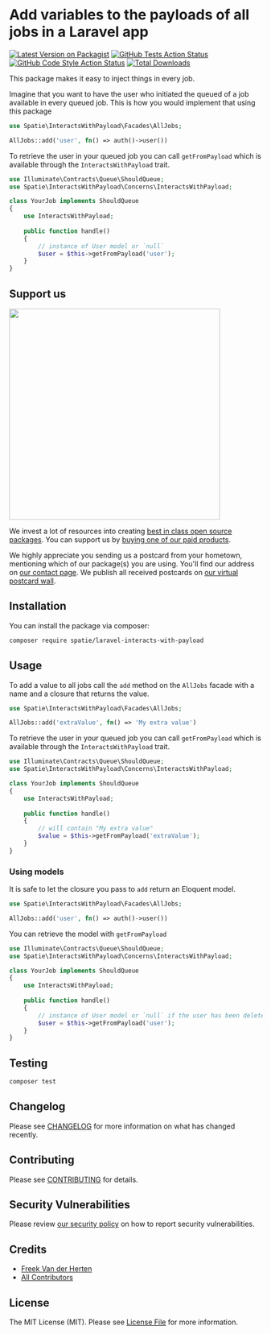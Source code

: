 # Add variables to the payloads of all jobs in a Laravel app

[![Latest Version on Packagist](https://img.shields.io/packagist/v/spatie/laravel_interacts_with_payload.svg?style=flat-square)](https://packagist.org/packages/spatie/laravel_interacts_with_payload)
[![GitHub Tests Action Status](https://img.shields.io/github/workflow/status/spatie/laravel_interacts_with_payload/run-tests?label=tests)](https://github.com/spatie/laravel_interacts_with_payload/actions?query=workflow%3Arun-tests+branch%3Amaster)
[![GitHub Code Style Action Status](https://img.shields.io/github/workflow/status/spatie/laravel_interacts_with_payload/Check%20&%20fix%20styling?label=code%20style)](https://github.com/spatie/laravel_interacts_with_payload/actions?query=workflow%3A"Check+%26+fix+styling"+branch%3Amaster)
[![Total Downloads](https://img.shields.io/packagist/dt/spatie/laravel_interacts_with_payload.svg?style=flat-square)](https://packagist.org/packages/spatie/laravel_interacts_with_payload)

This package makes it easy to inject things in every job. 

Imagine that you want to have the user who initiated the queued of a job available in every queued job. This is how you would implement that using this package

```php
use Spatie\InteractsWithPayload\Facades\AllJobs;

AllJobs::add('user', fn() => auth()->user())
```

To retrieve the user in your queued job you can call `getFromPayload` which is available through the `InteractsWithPayload` trait.

```php
use Illuminate\Contracts\Queue\ShouldQueue;
use Spatie\InteractsWithPayload\Concerns\InteractsWithPayload;

class YourJob implements ShouldQueue
{
    use InteractsWithPayload;  
    
    public function handle()
    {
        // instance of User model or `null`
        $user = $this->getFromPayload('user');
    }  
}
```

## Support us

[<img src="https://github-ads.s3.eu-central-1.amazonaws.com/package-laravel_interacts_with_payload-laravel.jpg?t=1" width="419px" />](https://spatie.be/github-ad-click/package-laravel_interacts_with_payload-laravel)

We invest a lot of resources into creating [best in class open source packages](https://spatie.be/open-source). You can support us by [buying one of our paid products](https://spatie.be/open-source/support-us).

We highly appreciate you sending us a postcard from your hometown, mentioning which of our package(s) you are using. You'll find our address on [our contact page](https://spatie.be/about-us). We publish all received postcards on [our virtual postcard wall](https://spatie.be/open-source/postcards).

## Installation

You can install the package via composer:

```bash
composer require spatie/laravel-interacts-with-payload
```

## Usage

To add a value to all jobs call the `add` method on the `AllJobs` facade with a name and a closure that returns the value.

```php
use Spatie\InteractsWithPayload\Facades\AllJobs;

AllJobs::add('extraValue', fn() => 'My extra value')
```

To retrieve the user in your queued job you can call `getFromPayload` which is available through the `InteractsWithPayload` trait.

```php
use Illuminate\Contracts\Queue\ShouldQueue;
use Spatie\InteractsWithPayload\Concerns\InteractsWithPayload;

class YourJob implements ShouldQueue
{
    use InteractsWithPayload;  
    
    public function handle()
    {
        // will contain "My extra value"
        $value = $this->getFromPayload('extraValue');
    }  
}
```

### Using models

It is safe to let the closure you pass to `add` return an Eloquent model. 

```php
use Spatie\InteractsWithPayload\Facades\AllJobs;

AllJobs::add('user', fn() => auth()->user())
```

You can retrieve the model with `getFromPayload`

```php
use Illuminate\Contracts\Queue\ShouldQueue;
use Spatie\InteractsWithPayload\Concerns\InteractsWithPayload;

class YourJob implements ShouldQueue
{
    use InteractsWithPayload;  
    
    public function handle()
    {
        // instance of User model or `null` if the user has been deleted in the meantime
        $user = $this->getFromPayload('user');
    }  
}
```




## Testing

```bash
composer test
```

## Changelog

Please see [CHANGELOG](CHANGELOG.md) for more information on what has changed recently.

## Contributing

Please see [CONTRIBUTING](.github/CONTRIBUTING.md) for details.

## Security Vulnerabilities

Please review [our security policy](../../security/policy) on how to report security vulnerabilities.

## Credits

- [Freek Van der Herten](https://github.com/freekmurze)
- [All Contributors](../../contributors)

## License

The MIT License (MIT). Please see [License File](LICENSE.md) for more information.
